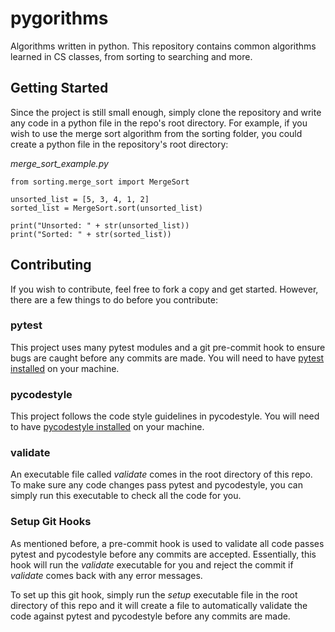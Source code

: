 # pygorithms
Algorithms written in python.  This repository contains common algorithms learned in CS classes, from sorting to searching and more.


## Getting Started
Since the project is still small enough, simply clone the repository and write any code in a python file in the repo's root directory. For example, if you wish to use the merge sort algorithm from the sorting folder, you could create a python file in the repository's root directory:

*merge_sort_example.py*

	from sorting.merge_sort import MergeSort

	unsorted_list = [5, 3, 4, 1, 2]
	sorted_list = MergeSort.sort(unsorted_list)

	print("Unsorted: " + str(unsorted_list))
	print("Sorted: " + str(sorted_list))

## Contributing
If you wish to contribute, feel free to fork a copy and get started. However, there are a few things to do before you contribute:

### pytest
This project uses many pytest modules and a git pre-commit hook to ensure bugs are caught before any commits are made. You will need to have [pytest installed](https://docs.pytest.org/en/latest/getting-started.html) on your machine.

### pycodestyle
This project follows the code style guidelines in pycodestyle. You will need to have [pycodestyle installed](https://pypi.org/project/pycodestyle/) on your machine.

### validate
An executable file called *validate* comes in the root directory of this repo. To make sure any code changes pass pytest and pycodestyle, you can simply run this executable to check all the code for you.

### Setup Git Hooks
As mentioned before, a pre-commit hook is used to validate all code passes pytest and pycodestyle before any commits are accepted. Essentially, this hook will run the *validate* executable for you and reject the commit if *validate* comes back with any error messages.

To set up this git hook, simply run the *setup* executable file in the root directory of this repo and it will create a file to automatically validate the code against pytest and pycodestyle before any commits are made.
